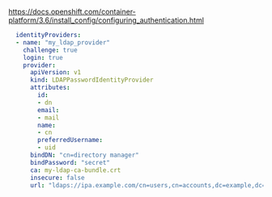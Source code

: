 
https://docs.openshift.com/container-platform/3.6/install_config/configuring_authentication.html    

```yaml
  identityProviders:
  - name: "my_ldap_provider"
    challenge: true
    login: true
    provider:
      apiVersion: v1
      kind: LDAPPasswordIdentityProvider
      attributes:
        id:
        - dn
        email:
        - mail
        name:
        - cn
        preferredUsername:
        - uid
      bindDN: "cn=directory manager"
      bindPassword: "secret"
      ca: my-ldap-ca-bundle.crt
      insecure: false
      url: "ldaps://ipa.example.com/cn=users,cn=accounts,dc=example,dc=com?uid"
 ```
